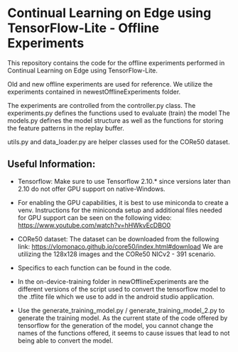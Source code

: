# Continual Learning on Edge using TensorFlow-Lite - Offline Experiments

This repository contains the code for the offline experiments performed in Continual Learning on Edge using TensorFlow-Lite.

Old and new offline experiments are used for reference. We utilize the experiments contained in newestOfflineExperiments folder.

The experiments are controlled from the controller.py class.
The experiments.py defines the functions used to evaluate (train) the model
The models.py defines the model structure as well as the functions for storing the feature patterns in the replay buffer.

utils.py and data_loader.py are helper classes used for the CORe50 dataset.

## Useful Information:

- Tensorflow: Make sure to use Tensorflow 2.10.* since versions later than 2.10 do not offer GPU support on native-Windows.

- For enabling the GPU capabilities, it is best to use miniconda to create a venv. 
Instructions for the miniconda setup and additional files needed for GPU support can be seen on the following video:
https://www.youtube.com/watch?v=hHWkvEcDBO0

- CORe50 dataset: The dataset can be downloaded from the following link: https://vlomonaco.github.io/core50/index.html#download
We are utilizing the 128x128 images and the CORe50 NICv2 - 391 scenario.

- Specifics to each function can be found in the code.

- In the on-device-training folder in newOfflineExperiments are the different versions of the script used to convert the 
tensorflow model to the .tflite file which we use to add in the android studio application.

- Use the generate_training_model.py / generate_training_model_2.py to generate the training model. As the current state of the
code offered by tensorflow for the generation of the model, you cannot change the names of the functions offered, it seems to cause issues
that lead to not being able to convert the model.